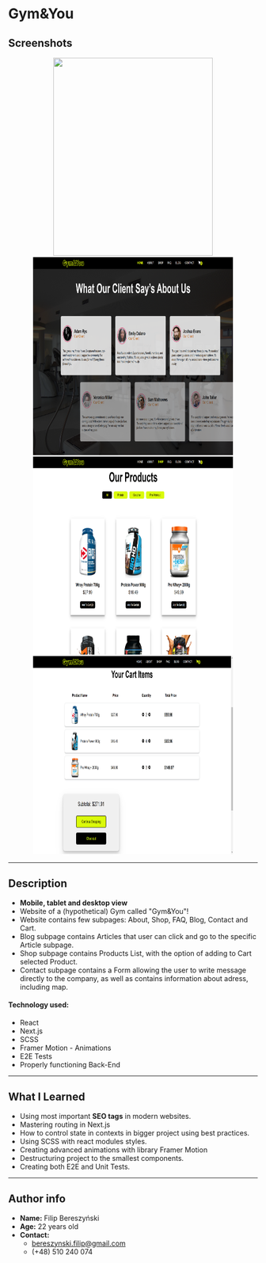# Gym&You

## Screenshots

<p align="center">
    <img src="./readmeImages/readme_image_01.png" width="80%" height="400px"></img>
    <br/>
    <img src="./readmeImages/readme_image_02.png" width="80%" height="400px"></img>
    <br/>
    <img src="./readmeImages/readme_image_03.png" width="80%" height="400px"></img>
    <br/>
    <img src="./readmeImages/readme_image_04.png" width="80%" height="400px"></img>
</p>

<hr/>

## Description

-   **Mobile, tablet and desktop view**
-   Website of a (hypothetical) Gym called "Gym&You"!
-   Website contains few subpages: About, Shop, FAQ, Blog, Contact and Cart.
-   Blog subpage contains Articles that user can click and go to the specific Article subpage.
-   Shop subpage contains Products List, with the option of adding to Cart selected Product.
-   Contact subpage contains a Form allowing the user to write message directly to the company, as well as contains information about adress, including map.

#### Technology used:

-   React
-   Next.js
-   SCSS
-   Framer Motion - Animations
-   E2E Tests
-   Properly functioning Back-End

<hr/>

## What I Learned

-   Using most important **SEO tags** in modern websites.
-   Mastering routing in Next.js
-   How to control state in contexts in bigger project using best practices. 
-   Using SCSS with react modules styles.
-   Creating advanced animations with library Framer Motion
-   Destructuring project to the smallest components.
-   Creating both E2E and Unit Tests.

<hr/>

## Author info

-   **Name:** Filip Bereszyński
-   **Age:** 22 years old
-   **Contact:**
    -   bereszynski.filip@gmail.com
    -   (+48) 510 240 074
